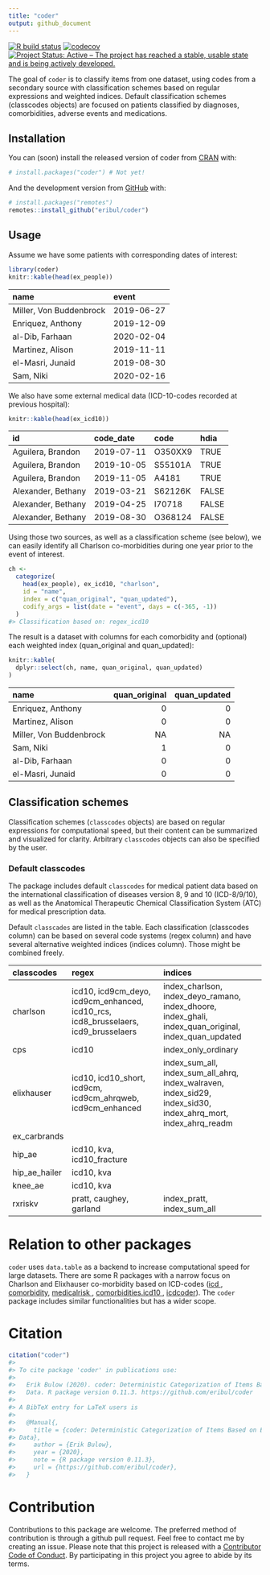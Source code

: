 ```yaml
---
title: "coder"
output: github_document
---
```


[![R build status](https://github.com/eribul/coder/workflows/R-CMD-check/badge.svg)](https://github.com/eribul/coder/actions)
[![codecov](https://codecov.io/gh/eribul/coder/branch/master/graph/badge.svg)](https://codecov.io/gh/eribul/coder)
[![Project Status: Active – The project has reached a stable, usable state and is being actively developed.](https://www.repostatus.org/badges/latest/active.svg)](https://www.repostatus.org/#active)


<!-- README.md is generated from README.Rmd. Please edit that file --> 



The goal of `coder` is to classify items from one dataset, using codes from a secondary source with classification schemes based on regular expressions and weighted indices. Default classification schemes (classcodes objects) are focused on patients classified by diagnoses, comorbidities, adverse events and medications.
 
## Installation 

You can (soon) install the released version of coder from [CRAN](https://CRAN.R-project.org) with:

``` r
# install.packages("coder") # Not yet!
```

And the development version from [GitHub](https://github.com/) with:

``` r
# install.packages("remotes")
remotes::install_github("eribul/coder")
```

## Usage

Assume we have some patients with corresponding dates of interest:

```r
library(coder)
knitr::kable(head(ex_people))
```



|name                    |event      |
|:-----------------------|:----------|
|Miller, Von Buddenbrock |2019-06-27 |
|Enriquez, Anthony       |2019-12-09 |
|al-Dib, Farhaan         |2020-02-04 |
|Martinez, Alison        |2019-11-11 |
|el-Masri, Junaid        |2019-08-30 |
|Sam, Niki               |2020-02-16 |
We also have some external medical data (ICD-10-codes recorded at previous hospital):


```r
knitr::kable(head(ex_icd10))
```



|id                 |code_date  |code    |hdia  |
|:------------------|:----------|:-------|:-----|
|Aguilera, Brandon  |2019-07-11 |O350XX9 |TRUE  |
|Aguilera, Brandon  |2019-10-05 |S55101A |TRUE  |
|Aguilera, Brandon  |2019-11-05 |A4181   |TRUE  |
|Alexander, Bethany |2019-03-21 |S62126K |FALSE |
|Alexander, Bethany |2019-04-25 |I70718  |FALSE |
|Alexander, Bethany |2019-08-30 |O368124 |FALSE |

Using those two sources, as well as a classification scheme (see below), we can easily identify all Charlson co-morbidities during one year prior to the event of interest.


```r
ch <- 
  categorize(
    head(ex_people), ex_icd10, "charlson",
    id = "name",
    index = c("quan_original", "quan_updated"),
    codify_args = list(date = "event", days = c(-365, -1))
  )
#> Classification based on: regex_icd10
```

The result is a dataset with columns for each comorbidity and (optional) each weighted index (quan_original and quan_updated):


```r
knitr::kable(
  dplyr::select(ch, name, quan_original, quan_updated) 
)
```



|name                    | quan_original| quan_updated|
|:-----------------------|-------------:|------------:|
|Enriquez, Anthony       |             0|            0|
|Martinez, Alison        |             0|            0|
|Miller, Von Buddenbrock |            NA|           NA|
|Sam, Niki               |             1|            0|
|al-Dib, Farhaan         |             0|            0|
|el-Masri, Junaid        |             0|            0|



## Classification schemes

Classification schemes (`classcodes` objects) are based on regular expressions for computational speed, but their content can be summarized and visualized for clarity.  Arbitrary `classcodes` objects can also be specified by the user. 

### Default classcodes

The package includes default `classcodes` for medical patient data based on the international classification of diseases version 8, 9 and 10 (ICD-8/9/10), as well as the Anatomical Therapeutic Chemical Classification System (ATC) for medical prescription data.

Default `classcades` are listed in the table. Each classification (classcodes column) can be based on several code systems (regex column) and have several alternative weighted indices (indices column). Those might be combined freely. 


|classcodes    |regex                                                                              |indices                                                                                                        |
|:-------------|:----------------------------------------------------------------------------------|:--------------------------------------------------------------------------------------------------------------|
|charlson      |icd10, icd9cm_deyo, icd9cm_enhanced, icd10_rcs, icd8_brusselaers, icd9_brusselaers |index_charlson, index_deyo_ramano, index_dhoore, index_ghali, index_quan_original, index_quan_updated          |
|cps           |icd10                                                                              |index_only_ordinary                                                                                            |
|elixhauser    |icd10, icd10_short, icd9cm, icd9cm_ahrqweb, icd9cm_enhanced                        |index_sum_all, index_sum_all_ahrq, index_walraven, index_sid29, index_sid30, index_ahrq_mort, index_ahrq_readm |
|ex_carbrands  |                                                                                   |                                                                                                               |
|hip_ae        |icd10, kva, icd10_fracture                                                         |                                                                                                               |
|hip_ae_hailer |icd10, kva                                                                         |                                                                                                               |
|knee_ae       |icd10, kva                                                                         |                                                                                                               |
|rxriskv       |pratt, caughey, garland                                                            |index_pratt, index_sum_all                                                                                     |

# Relation to other packages

`coder` uses `data.table` as a backend to increase computational speed for large datasets. There are some R packages with a narrow focus on Charlson and Elixhauser co-morbidity based on ICD-codes ([icd ](https://CRAN.R-project.org/package=icd), [comorbidity](https://CRAN.R-project.org/package=comorbidity), [medicalrisk ](https://CRAN.R-project.org/package=medicalrisk), [comorbidities.icd10 ](https://github.com/gforge/comorbidities.icd10), [icdcoder](https://github.com/wtcooper/icdcoder)). The `coder` package includes similar functionalities but has a wider scope. 

# Citation


```r
citation("coder")
#> 
#> To cite package 'coder' in publications use:
#> 
#>   Erik Bulow (2020). coder: Deterministic Categorization of Items Based on External Code
#>   Data. R package version 0.11.3. https://github.com/eribul/coder
#> 
#> A BibTeX entry for LaTeX users is
#> 
#>   @Manual{,
#>     title = {coder: Deterministic Categorization of Items Based on External Code
#> Data},
#>     author = {Erik Bulow},
#>     year = {2020},
#>     note = {R package version 0.11.3},
#>     url = {https://github.com/eribul/coder},
#>   }
```


# Contribution

Contributions to this package are welcome. The preferred method of contribution is through a github pull request. Feel free to contact me by creating an issue. Please note that this project is released with a [Contributor Code of Conduct](CODE_OF_CONDUCT.md).
By participating in this project you agree to abide by its terms.
